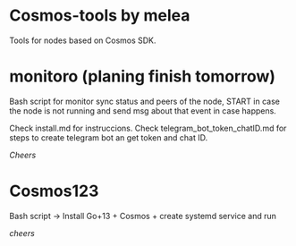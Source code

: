 # Cosmos-tools by melea

Tools for nodes based on Cosmos SDK.

# monitoro (planing finish tomorrow)

Bash script for monitor sync status and peers of the node, START in case the node is not running and send msg about that event in case happens. 

Check install.md for instruccions.
Check telegram_bot_token_chatID.md for steps to create telegram bot an get token and chat ID.

*Cheers*


# Cosmos123
Bash script → Install Go+13 + Cosmos + create systemd service and run

*cheers*

